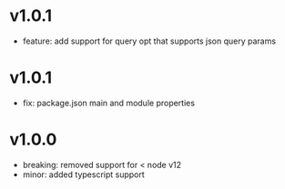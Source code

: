 # v1.0.1

- feature: add support for query opt that supports json query params

# v1.0.1

- fix: package.json main and module properties

# v1.0.0

- breaking: removed support for < node v12
- minor: added typescript support
